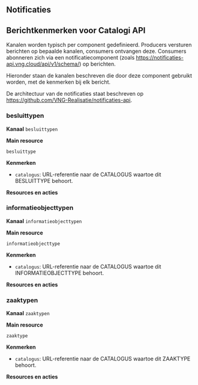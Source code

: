 ## Notificaties
## Berichtkenmerken voor Catalogi API

Kanalen worden typisch per component gedefinieerd. Producers versturen berichten op bepaalde kanalen,
consumers ontvangen deze. Consumers abonneren zich via een notificatiecomponent (zoals <a href="https://notificaties-api.vng.cloud/api/v1/schema/" rel="nofollow">https://notificaties-api.vng.cloud/api/v1/schema/</a>) op berichten.

Hieronder staan de kanalen beschreven die door deze component gebruikt worden, met de kenmerken bij elk bericht.

De architectuur van de notificaties staat beschreven op <a href="https://github.com/VNG-Realisatie/notificaties-api" rel="nofollow">https://github.com/VNG-Realisatie/notificaties-api</a>.


### besluittypen

**Kanaal**
`besluittypen`

**Main resource**

`besluittype`



**Kenmerken**

* `catalogus`: URL-referentie naar de CATALOGUS waartoe dit BESLUITTYPE behoort.

**Resources en acties**



### informatieobjecttypen

**Kanaal**
`informatieobjecttypen`

**Main resource**

`informatieobjecttype`



**Kenmerken**

* `catalogus`: URL-referentie naar de CATALOGUS waartoe dit INFORMATIEOBJECTTYPE behoort.

**Resources en acties**



### zaaktypen

**Kanaal**
`zaaktypen`

**Main resource**

`zaaktype`



**Kenmerken**

* `catalogus`: URL-referentie naar de CATALOGUS waartoe dit ZAAKTYPE behoort.

**Resources en acties**



